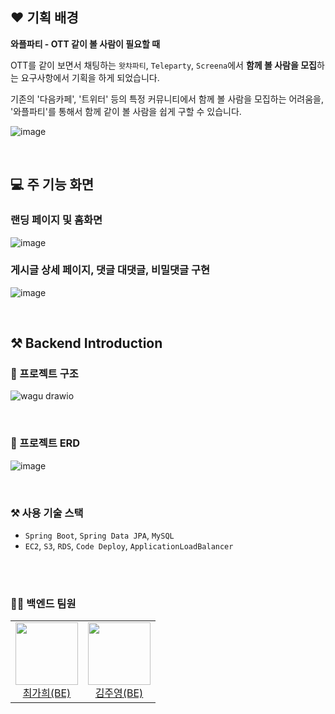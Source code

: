 ## ❤️ 기획 배경
**와플파티 - OTT 같이 볼 사람이 필요할 때** <br> 

OTT를 같이 보면서 채팅하는 `왓챠파티`, `Teleparty`, `Screena`에서 **함께 볼 사람을 모집**하는 요구사항에서 기획을 하게 되었습니다. <br> 

기존의 '다음카페', '트위터' 등의 특정 커뮤니티에서 함께 볼 사람을 모집하는 어려움을, '와플파티'를 통해서 함께 같이 볼 사람을 쉽게 구할 수 있습니다. <br> 

![image](https://github.com/Wagu-Wagu/Waffle-party-BE/assets/77230391/805c5883-8785-46fe-a1d7-802499519a05)



<br> 


## 💻 주 기능 화면

### 랜딩 페이지 및 홈화면  
![image](https://github.com/Wagu-Wagu/Waffle-party-BE/assets/77230391/b17ffde3-8b18-4ac1-8ea3-c324af12598d)

### 게시글 상세 페이지, 댓글 대댓글, 비밀댓글 구현 
![image](https://github.com/Wagu-Wagu/Waffle-party-BE/assets/77230391/68b18f3f-b7a9-4c47-a1c7-324e6ae5892a)



<br> 

## ⚒️ Backend Introduction
### 📁 프로젝트 구조
![wagu drawio](https://github.com/Wagu-Wagu/Waffle-party-BE/assets/77230391/814b642d-f664-46b3-a342-74b351eaab45)


<br> 

### 📄 프로젝트 ERD
![image](https://github.com/Wagu-Wagu/Waffle-party-BE/assets/77230391/014074f7-898d-45fb-959b-4993909d74c3)

<br> 

### ⚒️ 사용 기술 스택
- `Spring Boot`, `Spring Data JPA`, `MySQL`
- `EC2`, `S3`, `RDS`, `Code Deploy`, `ApplicationLoadBalancer`
<br> 

<br> 


### 👨‍👦 백엔드 팀원 
<table>

  <tr>
    <td align="center">
      <a href="https://github.com/GaHee99">
        <img
          src="https://github-production-user-asset-6210df.s3.amazonaws.com/77230391/335972318-4606bc8c-4d8e-466b-9b57-1e8bd78ffcb7.png?X-Amz-Algorithm=AWS4-HMAC-SHA256&X-Amz-Credential=AKIAVCODYLSA53PQK4ZA%2F20240603%2Fus-east-1%2Fs3%2Faws4_request&X-Amz-Date=20240603T071717Z&X-Amz-Expires=300&X-Amz-Signature=a20308d1c85dca65f200d38ae4e5f814e4293b93097383d1f613f431f9565f59&X-Amz-SignedHeaders=host&actor_id=77230391&key_id=0&repo_id=802793179"
          width="100px;"
        /><br />최가희(BE)</a><br />
    </td>
    <td align="center">
      <a href="https://github.com/kjy-asl">
        <img
          src="https://github.com/Wagu-Wagu/Waffle-party-BE/assets/77230391/acfc7443-54ae-4be9-aa34-5c2d2752b4e8"
          width="100px;"
        /><br />김주영(BE)</a><br />
    </td>
  </tr>
</table>
